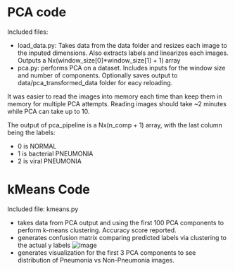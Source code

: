 # PCA code

Included files:
- load_data.py: Takes data from the data folder and resizes each image to the inputed dimensions. Also extracts labels and linearizes each images. Outputs a Nx(window_size[0]*window_size[1] + 1) array
- pca.py: performs PCA on a dataset. Includes inputs for the window size and number of components. Optionally saves output to data/pca_transformed_data folder for eacy reloading.

It was easier to read the images into memory each time than keep them in memory for multiple PCA attempts. Reading images should take ~2 minutes while PCA can take up to 10. 

The output of pca_pipeline is a Nx(n_comp + 1) array, with the last column being the labels:
- 0 is NORMAL
- 1 is bacterial PNEUMONIA
- 2 is viral PNEUMONIA

# kMeans Code

Included file: kmeans.py
- takes data from PCA output and using the first 100 PCA components to perform k-means clustering. Accuracy score reported. 
- generates confusion matrix comparing predicted labels via clustering to the actual y labels
  ![image](https://user-images.githubusercontent.com/40197136/141605798-074e9fad-5375-40a8-90b7-99984732d39a.png)
- generates visualization for the first 3 PCA components to see distribution of Pneumonia vs Non-Pneumonia images.
